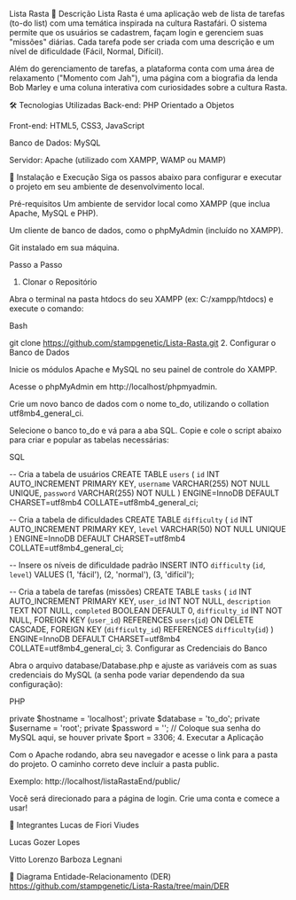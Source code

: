 Lista Rasta
📝 Descrição
Lista Rasta é uma aplicação web de lista de tarefas (to-do list) com uma temática inspirada na cultura Rastafári. O sistema permite que os usuários se cadastrem, façam login e gerenciem suas "missões" diárias. Cada tarefa pode ser criada com uma descrição e um nível de dificuldade (Fácil, Normal, Difícil).

Além do gerenciamento de tarefas, a plataforma conta com uma área de relaxamento ("Momento com Jah"), uma página com a biografia da lenda Bob Marley e uma coluna interativa com curiosidades sobre a cultura Rasta.

🛠️ Tecnologias Utilizadas
Back-end: PHP Orientado a Objetos

Front-end: HTML5, CSS3, JavaScript

Banco de Dados: MySQL

Servidor: Apache (utilizado com XAMPP, WAMP ou MAMP)

🚀 Instalação e Execução
Siga os passos abaixo para configurar e executar o projeto em seu ambiente de desenvolvimento local.

Pré-requisitos
Um ambiente de servidor local como XAMPP (que inclua Apache, MySQL e PHP).

Um cliente de banco de dados, como o phpMyAdmin (incluído no XAMPP).

Git instalado em sua máquina.

Passo a Passo
1. Clonar o Repositório

Abra o terminal na pasta htdocs do seu XAMPP (ex: C:/xampp/htdocs) e execute o comando:

Bash

git clone https://github.com/stampgenetic/Lista-Rasta.git
2. Configurar o Banco de Dados

Inicie os módulos Apache e MySQL no seu painel de controle do XAMPP.

Acesse o phpMyAdmin em http://localhost/phpmyadmin.

Crie um novo banco de dados com o nome to_do, utilizando o collation utf8mb4_general_ci.

Selecione o banco to_do e vá para a aba SQL. Copie e cole o script abaixo para criar e popular as tabelas necessárias:

SQL

-- Cria a tabela de usuários
CREATE TABLE `users` (
  `id` INT AUTO_INCREMENT PRIMARY KEY,
  `username` VARCHAR(255) NOT NULL UNIQUE,
  `password` VARCHAR(255) NOT NULL
) ENGINE=InnoDB DEFAULT CHARSET=utf8mb4 COLLATE=utf8mb4_general_ci;

-- Cria a tabela de dificuldades
CREATE TABLE `difficulty` (
  `id` INT AUTO_INCREMENT PRIMARY KEY,
  `level` VARCHAR(50) NOT NULL UNIQUE
) ENGINE=InnoDB DEFAULT CHARSET=utf8mb4 COLLATE=utf8mb4_general_ci;

-- Insere os níveis de dificuldade padrão
INSERT INTO `difficulty` (`id`, `level`) VALUES
(1, 'fácil'),
(2, 'normal'),
(3, 'difícil');

-- Cria a tabela de tarefas (missões)
CREATE TABLE `tasks` (
  `id` INT AUTO_INCREMENT PRIMARY KEY,
  `user_id` INT NOT NULL,
  `description` TEXT NOT NULL,
  `completed` BOOLEAN DEFAULT 0,
  `difficulty_id` INT NOT NULL,
  FOREIGN KEY (`user_id`) REFERENCES `users`(`id`) ON DELETE CASCADE,
  FOREIGN KEY (`difficulty_id`) REFERENCES `difficulty`(`id`)
) ENGINE=InnoDB DEFAULT CHARSET=utf8mb4 COLLATE=utf8mb4_general_ci;
3. Configurar as Credenciais do Banco

Abra o arquivo database/Database.php e ajuste as variáveis com as suas credenciais do MySQL (a senha pode variar dependendo da sua configuração):

PHP

private $hostname = 'localhost';
private $database = 'to_do';
private $username = 'root';
private $password = ''; // Coloque sua senha do MySQL aqui, se houver
private $port = 3306;
4. Executar a Aplicação

Com o Apache rodando, abra seu navegador e acesse o link para a pasta do projeto. O caminho correto deve incluir a pasta public.

Exemplo: http://localhost/listaRastaEnd/public/

Você será direcionado para a página de login. Crie uma conta e comece a usar!

👥 Integrantes
Lucas de Fiori Viudes

Lucas Gozer Lopes

Vitto Lorenzo Barboza Legnani

🔗 Diagrama Entidade-Relacionamento (DER)
https://github.com/stampgenetic/Lista-Rasta/tree/main/DER
